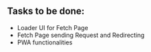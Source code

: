 ## Tasks to be done:

- Loader UI for Fetch Page
- Fetch Page sending Request and Redirecting
- PWA functionalities
